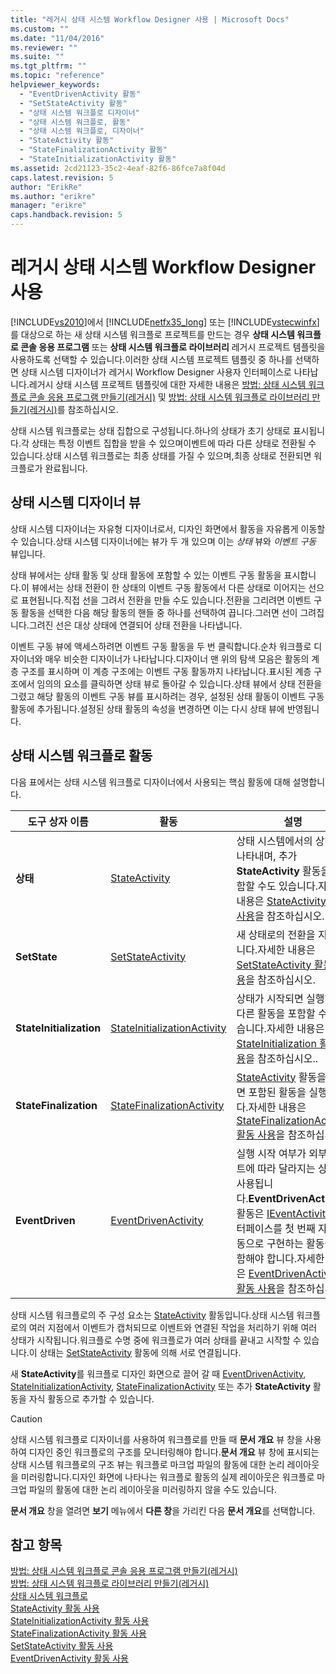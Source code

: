 ```yaml
---
title: "레거시 상태 시스템 Workflow Designer 사용 | Microsoft Docs"
ms.custom: ""
ms.date: "11/04/2016"
ms.reviewer: ""
ms.suite: ""
ms.tgt_pltfrm: ""
ms.topic: "reference"
helpviewer_keywords: 
  - "EventDrivenActivity 활동"
  - "SetStateActivity 활동"
  - "상태 시스템 워크플로 디자이너"
  - "상태 시스템 워크플로, 활동"
  - "상태 시스템 워크플로, 디자이너"
  - "StateActivity 활동"
  - "StateFinalizationActivity 활동"
  - "StateInitializationActivity 활동"
ms.assetid: 2cd21123-35c2-4eaf-82f6-86fce7a8f04d
caps.latest.revision: 5
author: "ErikRe"
ms.author: "erikre"
manager: "erikre"
caps.handback.revision: 5
---
```

# 레거시 상태 시스템 Workflow Designer 사용
[!INCLUDE[vs2010](../modeling/includes/vs2010_md.md)]에서 [!INCLUDE[netfx35_long](../workflow-designer/includes/netfx35_long_md.md)] 또는 [!INCLUDE[vstecwinfx](../workflow-designer/includes/vstecwinfx_md.md)]를 대상으로 하는 새 상태 시스템 워크플로 프로젝트를 만드는 경우 **상태 시스템 워크플로 콘솔 응용 프로그램** 또는 **상태 시스템 워크플로 라이브러리** 레거시 프로젝트 템플릿을 사용하도록 선택할 수 있습니다.이러한 상태 시스템 프로젝트 템플릿 중 하나를 선택하면 상태 시스템 디자이너가 레거시 Workflow Designer 사용자 인터페이스로 나타납니다.레거시 상태 시스템 프로젝트 템플릿에 대한 자세한 내용은 [방법: 상태 시스템 워크플로 콘솔 응용 프로그램 만들기\(레거시\)](../Topic/How%20to:%20Create%20State%20Machine%20Workflow%20Console%20Applications%20\(Legacy\).md) 및 [방법: 상태 시스템 워크플로 라이브러리 만들기\(레거시\)](../Topic/How%20to:%20Create%20a%20State%20Machine%20Workflow%20Library%20\(Legacy\).md)를 참조하십시오.  
  
 상태 시스템 워크플로는 상태 집합으로 구성됩니다.하나의 상태가 초기 상태로 표시됩니다.각 상태는 특정 이벤트 집합을 받을 수 있으며이벤트에 따라 다른 상태로 전환될 수 있습니다.상태 시스템 워크플로는 최종 상태를 가질 수 있으며,최종 상태로 전환되면 워크플로가 완료됩니다.  
  
## 상태 시스템 디자이너 뷰  
 상태 시스템 디자이너는 자유형 디자이너로서, 디자인 화면에서 활동을 자유롭게 이동할 수 있습니다.상태 시스템 디자이너에는 뷰가 두 개 있으며 이는 *상태* 뷰와 *이벤트 구동* 뷰입니다.  
  
 상태 뷰에서는 상태 활동 및 상태 활동에 포함할 수 있는 이벤트 구동 활동을 표시합니다.이 뷰에서는 상태 전환이 한 상태의 이벤트 구동 활동에서 다른 상태로 이어지는 선으로 표현됩니다.직접 선을 그려서 전환을 만들 수도 있습니다.전환을 그리려면 이벤트 구동 활동을 선택한 다음 해당 활동의 핸들 중 하나를 선택하여 끕니다.그러면 선이 그려집니다.그려진 선은 대상 상태에 연결되어 상태 전환을 나타냅니다.  
  
 이벤트 구동 뷰에 액세스하려면 이벤트 구동 활동을 두 번 클릭합니다.순차 워크플로 디자이너와 매우 비슷한 디자이너가 나타납니다.디자이너 맨 위의 탐색 모음은 활동의 계층 구조를 표시하며 이 계층 구조에는 이벤트 구동 활동까지 나타납니다.표시된 계층 구조에서 임의의 요소를 클릭하면 상태 뷰로 돌아갈 수 있습니다.상태 뷰에서 상태 전환을 그렸고 해당 활동의 이벤트 구동 뷰를 표시하려는 경우, 설정된 상태 활동이 이벤트 구동 활동에 추가됩니다.설정된 상태 활동의 속성을 변경하면 이는 다시 상태 뷰에 반영됩니다.  
  
## 상태 시스템 워크플로 활동  
 다음 표에서는 상태 시스템 워크플로 디자이너에서 사용되는 핵심 활동에 대해 설명합니다.  
  
|도구 상자 이름|활동|설명|  
|--------------|--------|--------|  
|**상태**|[StateActivity](http://go.microsoft.com/fwlink?LinkID=65042)|상태 시스템에서의 상태를 나타내며, 추가 **StateActivity** 활동을 포함할 수도 있습니다.자세한 내용은 [StateActivity 활동 사용](http://go.microsoft.com/fwlink?LinkID=65083)을 참조하십시오.|  
|**SetState**|[SetStateActivity](http://go.microsoft.com/fwlink?LinkID=65041)|새 상태로의 전환을 지정합니다.자세한 내용은 [SetStateActivity 활동 사용](http://go.microsoft.com/fwlink?LinkID=65082)을 참조하십시오.|  
|**StateInitialization**|[StateInitializationActivity](http://go.microsoft.com/fwlink?LinkID=65044)|상태가 시작되면 실행하며, 다른 활동을 포함할 수도 있습니다.자세한 내용은 [StateInitialization 활동 사용](http://go.microsoft.com/fwlink?LinkID=65006)을 참조하십시오..|  
|**StateFinalization**|[StateFinalizationActivity](http://go.microsoft.com/fwlink?LinkID=65043)|[StateActivity](http://go.microsoft.com/fwlink?LinkID=65042) 활동을 끝내면 포함된 활동을 실행합니다.자세한 내용은 [StateFinalizationActivity 활동 사용](http://go.microsoft.com/fwlink?LinkID=65008)을 참조하십시오.|  
|**EventDriven**|[EventDrivenActivity](http://go.microsoft.com/fwlink?LinkID=65029)|실행 시작 여부가 외부 이벤트에 따라 달라지는 상태에 사용됩니다.**EventDrivenActivity** 활동은 [IEventActivity](http://go.microsoft.com/fwlink?LinkID=65032) 인터페이스를 첫 번째 자식 활동으로 구현하는 활동을 포함해야 합니다.자세한 내용은 [EventDrivenActivity 활동 사용](http://go.microsoft.com/fwlink?LinkID=65068)을 참조하십시오.|  
  
 상태 시스템 워크플로의 주 구성 요소는 [StateActivity](http://go.microsoft.com/fwlink?LinkID=65042) 활동입니다.상태 시스템 워크플로의 여러 지점에서 이벤트가 캡처되므로 이벤트와 연결된 작업을 처리하기 위해 여러 상태가 시작됩니다.워크플로 수명 중에 워크플로가 여러 상태를 끝내고 시작할 수 있습니다.이 상태는 [SetStateActivity](http://go.microsoft.com/fwlink?LinkID=65041) 활동에 의해 서로 연결됩니다.  
  
 새 **StateActivity**를 워크플로 디자인 화면으로 끌어 갈 때 [EventDrivenActivity](http://go.microsoft.com/fwlink?LinkID=65029), [StateInitializationActivity](http://go.microsoft.com/fwlink?LinkID=65044), [StateFinalizationActivity](http://go.microsoft.com/fwlink?LinkID=65043) 또는 추가 **StateActivity** 활동을 자식 활동으로 추가할 수 있습니다.  
  
> [!CAUTION]
>  상태 시스템 워크플로 디자이너를 사용하여 워크플로를 만들 때 **문서 개요** 뷰 창을 사용하여 디자인 중인 워크플로의 구조를 모니터링해야 합니다.**문서 개요** 뷰 창에 표시되는 상태 시스템 워크플로의 구조 뷰는 워크플로 마크업 파일의 활동에 대한 논리 레이아웃을 미러링합니다.디자인 화면에 나타나는 워크플로 활동의 실제 레이아웃은 워크플로 마크업 파일의 활동에 대한 논리 레이아웃을 미러링하지 않을 수도 있습니다.  
>   
>  **문서 개요** 창을 열려면 **보기** 메뉴에서 **다른 창**을 가리킨 다음 **문서 개요**를 선택합니다.  
  
## 참고 항목  
 [방법: 상태 시스템 워크플로 콘솔 응용 프로그램 만들기\(레거시\)](../Topic/How%20to:%20Create%20State%20Machine%20Workflow%20Console%20Applications%20\(Legacy\).md)   
 [방법: 상태 시스템 워크플로 라이브러리 만들기\(레거시\)](../Topic/How%20to:%20Create%20a%20State%20Machine%20Workflow%20Library%20\(Legacy\).md)   
 [상태 시스템 워크플로](http://go.microsoft.com/fwlink?LinkID=65016)   
 [StateActivity 활동 사용](http://go.microsoft.com/fwlink?LinkID=65083)   
 [StateInitializationActivity 활동 사용](http://go.microsoft.com/fwlink?LinkID=65006)   
 [StateFinalizationActivity 활동 사용](http://go.microsoft.com/fwlink?LinkID=65008)   
 [SetStateActivity 활동 사용](http://go.microsoft.com/fwlink?LinkID=65082)   
 [EventDrivenActivity 활동 사용](http://go.microsoft.com/fwlink?LinkID=65068)